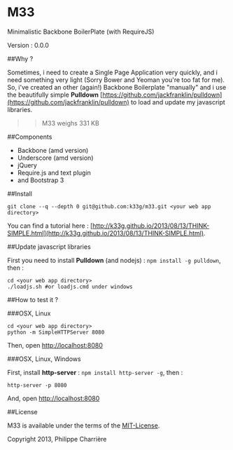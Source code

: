 M33
===

Minimalistic Backbone BoilerPlate (with RequireJS)

Version : 0.0.0

##Why ?

Sometimes, i need to create a Single Page Application very quickly, and i need something very light (Sorry Bower and Yeoman you're too fat for me). So, i've created an other (again!) Backbone Boilerplate "manually" and i use the beautifully simple **Pulldown** [https://github.com/jackfranklin/pulldown](https://github.com/jackfranklin/pulldown) to load and update my javascript libraries.

>> M33 weighs 331 KB

##Components

- Backbone (amd version)
- Underscore (amd version)
- jQuery
- Require.js and text plugin
- and Bootstrap 3

##Install

    git clone --q --depth 0 git@github.com:k33g/m33.git <your web app directory>

You can find a tutorial here : [http://k33g.github.io/2013/08/13/THINK-SIMPLE.html](http://k33g.github.io/2013/08/13/THINK-SIMPLE.html).

##Update javascript libraries

First you need to install **Pulldown** (and nodejs) : `npm install -g pulldown`, then :

    cd <your web app directory>
    ./loadjs.sh #or loadjs.cmd under windows

##How to test it ?

###OSX, Linux

    cd <your web app directory>
    python -m SimpleHTTPServer 8080

Then, open [http://localhost:8080](http://localhost:8080)

###OSX, Linux, Windows

First, install **http-server** : `npm install http-server -g`, then :

    http-server -p 8080

And, open [http://localhost:8080](http://localhost:8080)

##License

M33 is available under the terms of the [MIT-License](http://en.wikipedia.org/wiki/MIT_License#License_terms).

Copyright 2013, Philippe Charrière
